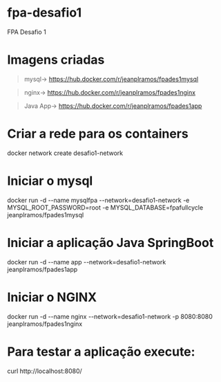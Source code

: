# fpa-desafio1
FPA Desafio 1

# Imagens criadas
> mysql-> https://hub.docker.com/r/jeanplramos/fpades1mysql

> nginx-> https://hub.docker.com/r/jeanplramos/fpades1nginx

> Java App-> https://hub.docker.com/r/jeanplramos/fpades1app

# Criar a rede para os containers
docker network create desafio1-network

# Iniciar o mysql
docker run -d --name mysqlfpa --network=desafio1-network -e MYSQL_ROOT_PASSWORD=root -e MYSQL_DATABASE=fpafullcycle jeanplramos/fpades1mysql

# Iniciar a aplicação Java SpringBoot
docker run -d --name app --network=desafio1-network jeanplramos/fpades1app

# Iniciar o NGINX
docker run -d --name nginx --network=desafio1-network -p 8080:8080 jeanplramos/fpades1nginx

# Para testar a aplicação execute:
curl http://localhost:8080/
